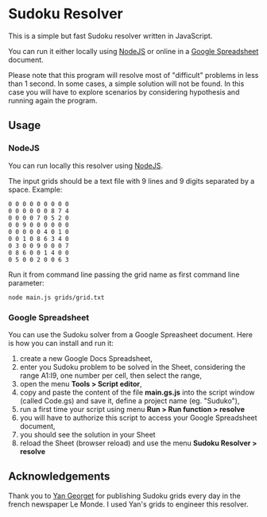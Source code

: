 # Sudoku Resolver

This is a simple but fast Sudoku resolver written in JavaScript.

You can run it either locally using [NodeJS](https://nodejs.org/en/) or online in a [Google Spreadsheet](https://docs.google.com/spreadsheets) document.

Please note that this program will resolve most of "difficult" problems in less than 1 second. In some cases, a simple solution will not be found. In this case you will have to explore scenarios by considering hypothesis and running again the program.

## Usage

### NodeJS

You can run locally this resolver using [NodeJS](https://nodejs.org/en/).

The input grids should be a text file with 9 lines and 9 digits separated by a space. 
Example:
```
0 0 0 0 0 0 0 0 0 
0 0 0 0 0 0 8 7 4 
0 0 0 0 7 0 5 2 0 
0 0 9 0 0 0 0 0 0
0 0 0 0 0 4 0 1 0 
0 0 1 0 8 6 3 4 0 
0 3 0 0 9 0 0 0 7 
0 8 6 0 0 1 4 0 0 
0 5 0 0 2 0 0 6 3
```

Run it from command line passing the grid name as first command line parameter:

```
node main.js grids/grid.txt
```

### Google Spreadsheet

You can use the Sudoku solver from a Google Spreasheet document.
Here is how you can install and run it:
1. create a new Google Docs Spreadsheet,
2. enter you Sudoku problem to be solved in the Sheet, considering the range A1:I9, one number per cell, then select the range,
2. open the menu **Tools > Script editor**,
3. copy and paste the content of the file **main.gs.js** into the script window (called Code.gs) and save it, define a project name (eg. "Suduko"),
4. run a first time your script using menu **Run > Run function > resolve**
5. you will have to authorize this script to access your Google Spreadsheet document,
6. you should see the solution in your Sheet
7. reload the Sheet (browser reload) and use the menu **Sudoku Resolver > resolve**

## Acknowledgements

Thank you to [Yan Georget](https://about.me/yangeorget) for publishing Sudoku grids every day in the french newspaper Le Monde. I used Yan's grids to engineer this resolver.
